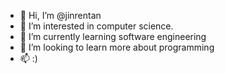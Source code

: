 - 👋 Hi, I’m @jinrentan
- 👀 I’m interested in computer science.
- 🌱 I’m currently learning software engineering
- 💞️ I’m looking to learn more about programming
- 📫 :)

<!---
jinrentan/jinrentan is a ✨ special ✨ repository because its `README.md` (this file) appears on your GitHub profile.
You can click the Preview link to take a look at your changes.
--->

